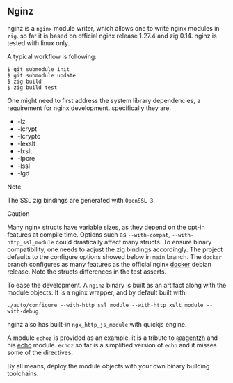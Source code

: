 ## Nginz

nginz is a `nginx` module writer, which allows one to write nginx modules in `zig`. so far it 
is based on official nginx release 1.27.4 and zig 0.14. nginz is tested with linux only.

A typical workflow is following: 

```
$ git submodule init
$ git submodule update
$ zig build
$ zig build test
```

One might need to first address the system library dependencies, a requirement for nginx development.
specifically they are.
  
  * -lz
  * -lcrypt
  * -lcrypto
  * -lexslt
  * -lxslt
  * -lpcre
  * -lssl
  * -lgd

> [!NOTE]
> The SSL zig bindings are generated with `OpenSSL 3`.

> [!CAUTION]
> Many nginx structs have variable sizes, as they depend on the opt-in features at compile time.
> Options such as `--with-compat`, `--with-http_ssl_module` could drastically affect many structs.
> To ensure binary compatibility, one needs to adjust the zig bindings accordingly. The project
> defaults to the configure options showed below in `main` branch. The `docker` branch configures
> as many features as the official nginx [docker][3] debian release. Note the structs differences
> in the test asserts.

To ease the development. A `nginz` binary is built as an artifact along with the module objects.
It is a nginx wrapper, and by default built with

`./auto/configure --with-http_ssl_module --with-http_xslt_module --with-debug`

nginz also has built-in `ngx_http_js_module` with quickjs engine.

A module `echoz` is provided as an example, it is a tribute to @[agentzh][2] and his [echo][1] module. `echoz`
so far is a simplified version of `echo` and it misses some of the directives.

By all means, deploy the module objects with your own binary building toolchains.



[1]: https://github.com/openresty/echo-nginx-module "echo"
[2]: https://github.com/agentzh "agentzh"
[3]: https://github.com/nginxinc/docker-nginx/blob/master/stable/debian/Dockerfile "docker"
